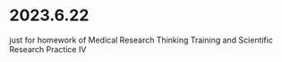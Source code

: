 # 2023.6.22
just for homework of Medical Research Thinking Training and Scientific Research Practice Ⅳ
